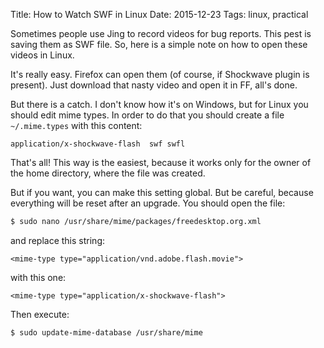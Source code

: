 Title: How to Watch SWF in Linux
Date: 2015-12-23
Tags: linux, practical


Sometimes people use Jing to record videos for bug reports. This pest is saving them as SWF file. So, here is a simple note on how to open these videos in Linux.

It's really easy. Firefox can open them (of course, if Shockwave plugin is present). Just download that nasty video and open it in FF, all's done.

But there is a catch. I don't know how it's on Windows, but for Linux you should edit mime types. In order to do that you should create a file `~/.mime.types` with this content:

```text
application/x-shockwave-flash  swf swfl
```

That's all! This way is the easiest, because it works only for the owner of the home directory, where the file was created.

But if you want, you can make this setting global. But be careful, because everything will be reset after an upgrade. You should open the file: 

```bash
$ sudo nano /usr/share/mime/packages/freedesktop.org.xml
```

and replace this string:

```text
<mime-type type="application/vnd.adobe.flash.movie">
```

with this one:

```text
<mime-type type="application/x-shockwave-flash">
```

Then execute:

```bash
$ sudo update-mime-database /usr/share/mime
```
